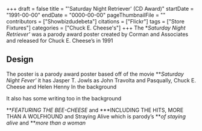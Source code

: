 +++
draft = false
title = "'Saturday Night Retriever' (CD Award)"
startDate = "1991-00-00"
endDate = "0000-00-00"
pageThumbnailFile = ""
contributors = ["Showbizdudebeta"]
citations = ["Flickr"]
tags = ["Store Fixtures"]
categories = ["Chuck E. Cheese's"]
+++
The **Saturday Night Retriever'* was a parody award poster created by Corman  and Associates and released for Chuck E. Cheese’s in 1991

## Design 

The poster is a parody award poster based off of the movie ***Saturday Night Fever'* it has Jasper T. Jowls as John Travolta and Pasqually, Chuck E. Cheese and Helen Henny In the background 

It also has some writing too in the background 

***FEATURING THE BEE-CHEESE* and ***INCLUDING THE HITS, MORE THAN A WOLFHOUND and Straying Alive which is parody’s ***of staying alive* and ***more than a woman*

